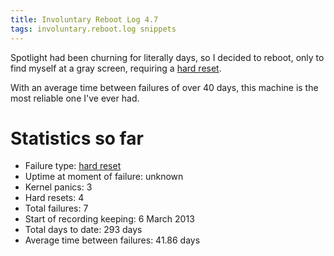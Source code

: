 ```yaml
---
title: Involuntary Reboot Log 4.7
tags: involuntary.reboot.log snippets
---
```


Spotlight had been churning for literally days, so I decided to reboot, only to find myself at a gray screen, requiring a [hard reset](/wiki/hard_reset).

With an average time between failures of over 40 days, this machine is the most reliable one I've ever had.

# Statistics so far

-   Failure type: [hard reset](/wiki/hard_reset)
-   Uptime at moment of failure: unknown
-   Kernel panics: 3
-   Hard resets: 4
-   Total failures: 7
-   Start of recording keeping: 6 March 2013
-   Total days to date: 293 days
-   Average time between failures: 41.86 days
